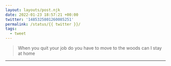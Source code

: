```yaml
---
layout: layouts/post.njk
date: 2022-01-23 18:57:21 +00:00
twitter: '1485325801260085251'
permalink: /status/{{ twitter }}/
tags: 
  - tweet
---
```


> When you quit your job do you have to move to the woods can I stay at home

---
